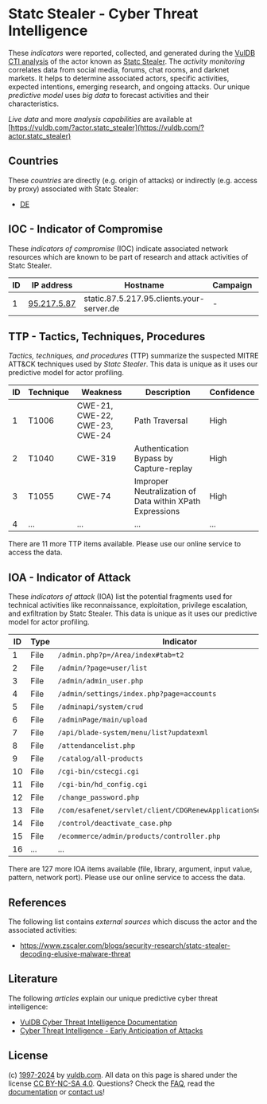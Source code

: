 # Statc Stealer - Cyber Threat Intelligence

These _indicators_ were reported, collected, and generated during the [VulDB CTI analysis](https://vuldb.com/?kb.cti) of the actor known as [Statc Stealer](https://vuldb.com/?actor.statc_stealer). The _activity monitoring_ correlates data from social media, forums, chat rooms, and darknet markets. It helps to determine associated actors, specific activities, expected intentions, emerging research, and ongoing attacks. Our unique _predictive model_ uses _big data_ to forecast activities and their characteristics.

_Live data_ and more _analysis capabilities_ are available at [https://vuldb.com/?actor.statc_stealer](https://vuldb.com/?actor.statc_stealer)

## Countries

These _countries_ are directly (e.g. origin of attacks) or indirectly (e.g. access by proxy) associated with Statc Stealer:

* [DE](https://vuldb.com/?country.de)

## IOC - Indicator of Compromise

These _indicators of compromise_ (IOC) indicate associated network resources which are known to be part of research and attack activities of Statc Stealer.

ID | IP address | Hostname | Campaign | Confidence
-- | ---------- | -------- | -------- | ----------
1 | [95.217.5.87](https://vuldb.com/?ip.95.217.5.87) | static.87.5.217.95.clients.your-server.de | - | High

## TTP - Tactics, Techniques, Procedures

_Tactics, techniques, and procedures_ (TTP) summarize the suspected MITRE ATT&CK techniques used by _Statc Stealer_. This data is unique as it uses our predictive model for actor profiling.

ID | Technique | Weakness | Description | Confidence
-- | --------- | -------- | ----------- | ----------
1 | T1006 | CWE-21, CWE-22, CWE-23, CWE-24 | Path Traversal | High
2 | T1040 | CWE-319 | Authentication Bypass by Capture-replay | High
3 | T1055 | CWE-74 | Improper Neutralization of Data within XPath Expressions | High
4 | ... | ... | ... | ...

There are 11 more TTP items available. Please use our online service to access the data.

## IOA - Indicator of Attack

These _indicators of attack_ (IOA) list the potential fragments used for technical activities like reconnaissance, exploitation, privilege escalation, and exfiltration by Statc Stealer. This data is unique as it uses our predictive model for actor profiling.

ID | Type | Indicator | Confidence
-- | ---- | --------- | ----------
1 | File | `/admin.php?p=/Area/index#tab=t2` | High
2 | File | `/admin/?page=user/list` | High
3 | File | `/admin/admin_user.php` | High
4 | File | `/admin/settings/index.php?page=accounts` | High
5 | File | `/adminapi/system/crud` | High
6 | File | `/adminPage/main/upload` | High
7 | File | `/api/blade-system/menu/list?updatexml` | High
8 | File | `/attendancelist.php` | High
9 | File | `/catalog/all-products` | High
10 | File | `/cgi-bin/cstecgi.cgi` | High
11 | File | `/cgi-bin/hd_config.cgi` | High
12 | File | `/change_password.php` | High
13 | File | `/com/esafenet/servlet/client/CDGRenewApplicationService.java` | High
14 | File | `/control/deactivate_case.php` | High
15 | File | `/ecommerce/admin/products/controller.php` | High
16 | ... | ... | ...

There are 127 more IOA items available (file, library, argument, input value, pattern, network port). Please use our online service to access the data.

## References

The following list contains _external sources_ which discuss the actor and the associated activities:

* https://www.zscaler.com/blogs/security-research/statc-stealer-decoding-elusive-malware-threat

## Literature

The following _articles_ explain our unique predictive cyber threat intelligence:

* [VulDB Cyber Threat Intelligence Documentation](https://vuldb.com/?kb.cti)
* [Cyber Threat Intelligence - Early Anticipation of Attacks](https://www.scip.ch/en/?labs.20201022)

## License

(c) [1997-2024](https://vuldb.com/?kb.changelog) by [vuldb.com](https://vuldb.com/?kb.about). All data on this page is shared under the license [CC BY-NC-SA 4.0](https://creativecommons.org/licenses/by-nc-sa/4.0/). Questions? Check the [FAQ](https://vuldb.com/?kb.faq), read the [documentation](https://vuldb.com/?kb) or [contact us](https://vuldb.com/?contact)!
